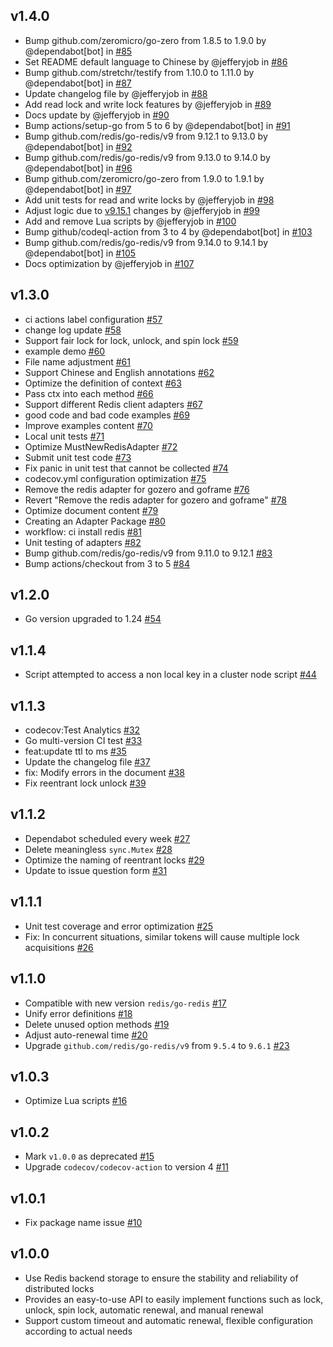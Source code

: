 ## v1.4.0
- Bump github.com/zeromicro/go-zero from 1.8.5 to 1.9.0 by @dependabot[bot] in [#85](https://github.com/jefferyjob/go-redislock/pull/85)
- Set README default language to Chinese by @jefferyjob in [#86](https://github.com/jefferyjob/go-redislock/pull/86)
- Bump github.com/stretchr/testify from 1.10.0 to 1.11.0 by @dependabot[bot] in [#87](https://github.com/jefferyjob/go-redislock/pull/87)
- Update changelog file by @jefferyjob in [#88](https://github.com/jefferyjob/go-redislock/pull/88)
- Add read lock and write lock features by @jefferyjob in [#89](https://github.com/jefferyjob/go-redislock/pull/89)
- Docs update by @jefferyjob in [#90](https://github.com/jefferyjob/go-redislock/pull/90)
- Bump actions/setup-go from 5 to 6 by @dependabot[bot] in [#91](https://github.com/jefferyjob/go-redislock/pull/91)
- Bump github.com/redis/go-redis/v9 from 9.12.1 to 9.13.0 by @dependabot[bot] in [#92](https://github.com/jefferyjob/go-redislock/pull/92)
- Bump github.com/redis/go-redis/v9 from 9.13.0 to 9.14.0 by @dependabot[bot] in [#96](https://github.com/jefferyjob/go-redislock/pull/96)
- Bump github.com/zeromicro/go-zero from 1.9.0 to 1.9.1 by @dependabot[bot] in [#97](https://github.com/jefferyjob/go-redislock/pull/97)
- Add unit tests for read and write locks by @jefferyjob in [#98](https://github.com/jefferyjob/go-redislock/pull/98)
- Adjust logic due to [v9.15.1](https://github.com/redis/go-redis/releases/tag/v9.15.1) changes by @jefferyjob in [#99](https://github.com/jefferyjob/go-redislock/pull/99)
- Add and remove Lua scripts by @jefferyjob in [#100](https://github.com/jefferyjob/go-redislock/pull/100)
- Bump github/codeql-action from 3 to 4 by @dependabot[bot] in [#103](https://github.com/jefferyjob/go-redislock/pull/103)
- Bump github.com/redis/go-redis/v9 from 9.14.0 to 9.14.1 by @dependabot[bot] in [#105](https://github.com/jefferyjob/go-redislock/pull/105)
- Docs optimization by @jefferyjob in [#107](https://github.com/jefferyjob/go-redislock/pull/107)


## v1.3.0
- ci actions label configuration [#57](https://github.com/jefferyjob/go-redislock/pull/57)
- change log update [#58](https://github.com/jefferyjob/go-redislock/pull/58)
- Support fair lock for lock, unlock, and spin lock [#59](https://github.com/jefferyjob/go-redislock/pull/59)
- example demo [#60](https://github.com/jefferyjob/go-redislock/pull/60)
- File name adjustment [#61](https://github.com/jefferyjob/go-redislock/pull/61)
- Support Chinese and English annotations [#62](https://github.com/jefferyjob/go-redislock/pull/62)
- Optimize the definition of context [#63](https://github.com/jefferyjob/go-redislock/pull/63)
- Pass ctx into each method [#66](https://github.com/jefferyjob/go-redislock/pull/66)
- Support different Redis client adapters [#67](https://github.com/jefferyjob/go-redislock/pull/67)
- good code and bad code examples [#69](https://github.com/jefferyjob/go-redislock/pull/69)
- Improve examples content [#70](https://github.com/jefferyjob/go-redislock/pull/70)
- Local unit tests [#71](https://github.com/jefferyjob/go-redislock/pull/71)
- Optimize MustNewRedisAdapter [#72](https://github.com/jefferyjob/go-redislock/pull/72)
- Submit unit test code [#73](https://github.com/jefferyjob/go-redislock/pull/73)
- Fix panic in unit test that cannot be collected [#74](https://github.com/jefferyjob/go-redislock/pull/74)
- codecov.yml configuration optimization [#75](https://github.com/jefferyjob/go-redislock/pull/75)
- Remove the redis adapter for gozero and goframe [#76](https://github.com/jefferyjob/go-redislock/pull/76)
- Revert "Remove the redis adapter for gozero and goframe" [#78](https://github.com/jefferyjob/go-redislock/pull/78)
- Optimize document content [#79](https://github.com/jefferyjob/go-redislock/pull/79)
- Creating an Adapter Package [#80](https://github.com/jefferyjob/go-redislock/pull/80)
- workflow: ci install redis [#81](https://github.com/jefferyjob/go-redislock/pull/81)
- Unit testing of adapters [#82](https://github.com/jefferyjob/go-redislock/pull/82)
- Bump github.com/redis/go-redis/v9 from 9.11.0 to 9.12.1 [#83](https://github.com/jefferyjob/go-redislock/pull/83)
- Bump actions/checkout from 3 to 5 [#84](https://github.com/jefferyjob/go-redislock/pull/84)

## v1.2.0
- Go version upgraded to 1.24 [#54](https://github.com/jefferyjob/go-redislock/pull/54)

## v1.1.4
- Script attempted to access a non local key in a cluster node script [#44](https://github.com/jefferyjob/go-redislock/pull/44)

## v1.1.3
- codecov:Test Analytics [#32](https://github.com/jefferyjob/go-redislock/pull/32)
- Go multi-version CI test [#33](https://github.com/jefferyjob/go-redislock/pull/33)
- feat:update ttl to ms  [#35](https://github.com/jefferyjob/go-redislock/pull/35)
- Update the changelog file [#37](https://github.com/jefferyjob/go-redislock/pull/37)
- fix: Modify errors in the document [#38](https://github.com/jefferyjob/go-redislock/pull/38)
- Fix reentrant lock unlock [#39](https://github.com/jefferyjob/go-redislock/pull/39)

## v1.1.2
- Dependabot scheduled every week [#27](https://github.com/jefferyjob/go-redislock/pull/27)
- Delete meaningless `sync.Mutex` [#28](https://github.com/jefferyjob/go-redislock/pull/28)
- Optimize the naming of reentrant locks [#29](https://github.com/jefferyjob/go-redislock/pull/29)
- Update to issue question form [#31](https://github.com/jefferyjob/go-redislock/pull/31)

## v1.1.1
- Unit test coverage and error optimization [#25](https://github.com/jefferyjob/go-redislock/pull/25)
- Fix: In concurrent situations, similar tokens will cause multiple lock acquisitions [#26](https://github.com/jefferyjob/go-redislock/pull/26)

## v1.1.0
- Compatible with new version `redis/go-redis` [#17](https://github.com/jefferyjob/go-redislock/pull/17)
- Unify error definitions [#18](https://github.com/jefferyjob/go-redislock/pull/18)
- Delete unused option methods [#19](https://github.com/jefferyjob/go-redislock/pull/19)
- Adjust auto-renewal time [#20](https://github.com/jefferyjob/go-redislock/pull/20)
- Upgrade `github.com/redis/go-redis/v9` from `9.5.4` to `9.6.1` [#23](https://github.com/jefferyjob/go-redislock/pull/23)

## v1.0.3
- Optimize Lua scripts [#16](https://github.com/jefferyjob/go-redislock/pull/16)

## v1.0.2
- Mark `v1.0.0` as deprecated [#15](https://github.com/jefferyjob/go-redislock/pull/15)
- Upgrade `codecov/codecov-action` to version 4 [#11](https://github.com/jefferyjob/go-redislock/pull/11)

## v1.0.1
- Fix package name issue [#10](https://github.com/jefferyjob/go-redislock/pull/10)

## v1.0.0
- Use Redis backend storage to ensure the stability and reliability of distributed locks
- Provides an easy-to-use API to easily implement functions such as lock, unlock, spin lock, automatic renewal, and manual renewal
- Support custom timeout and automatic renewal, flexible configuration according to actual needs